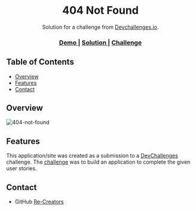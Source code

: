 <!-- Please update value in the {}  -->

<h1 align="center"> 404 Not Found</h1>

<div align="center">
   Solution for a challenge from  <a href="http://devchallenges.io" target="_blank">Devchallenges.io</a>.
</div>

<div align="center">
  <h3>
    <a href="https://404-challanges.netlify.app/">
      Demo
    </a>
    <span> | </span>
    <a href="https://devchallenges.io/solutions/ko9wN9HFEK95DByXJ8hB">
      Solution
    </a>
    <span> | </span>
    <a href="https://devchallenges.io/challenges/wBunSb7FPrIepJZAg0sY">
      Challenge
    </a>
  </h3>
</div>

<!-- TABLE OF CONTENTS -->

## Table of Contents

- [Overview](#overview)
- [Features](#features)
- [Contact](#contact)

<!-- OVERVIEW -->
## Overview
![404-not-found](https://user-images.githubusercontent.com/51537231/127993518-d1d7f6ea-e3f3-4d40-8f2d-98a68985925f.PNG)

## Features

<!-- List the features of your application or follow the template. Don't share the figma file here :) -->

This application/site was created as a submission to a [DevChallenges](https://devchallenges.io/challenges) challenge. The [challenge](https://devchallenges.io/challenges/wBunSb7FPrIepJZAg0sY) was to build an application to complete the given user stories.

## Contact

- GitHub [Re-Creators](https://github.com/Re-Creators)
